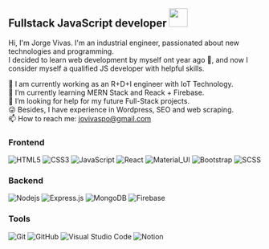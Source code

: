 <h2>Fullstack JavaScript developer <img src='https://media4.giphy.com/media/GZu3NtMoA6Lp2alLKk/giphy.gif?cid=ecf05e47yewzfsj2v9q7ila07q34qty7twqawxtl9b4d2wn8&rid=giphy.gif&ct=s' width='37'/></h2> 

<p>Hi, I'm Jorge Vivas. I'm an industrial engineer, passionated about new technologies and programming.
<br>
I decided to learn web development by myself ont year ago 🚀, and now I consider myself a qualified JS developer with helpful skills.
<br>


💼 I am currently working as an R+D+I engineer with IoT Technology. <br>
🌱 I’m currently learning MERN Stack and Reack + Firebase. <br>
🤔 I’m looking for help for my future Full-Stack projects.<br>
😜 Besides, I have experience in Wordpress, SEO and web scraping. <br>
📫 How to reach me: jovivaspo@gmail.com <br>
  
</p>

### Frontend
![HTML5](https://img.shields.io/badge/-HTML5-black?style=flat-square&logo=html5&logoColor=orange)
![CSS3](https://img.shields.io/badge/-CSS3-black?style=flat-square&logo=css3&logoColor=blue)
![JavaScript](https://img.shields.io/badge/-JavaScript-black?style=flat-square&logo=javascript)
![React](https://img.shields.io/badge/-React-black?style=flat-square&logo=react)
![Material_UI](https://img.shields.io/badge/-Material_UI-black?style=flat-square&logo=material-ui)
![Bootstrap](https://img.shields.io/badge/-Bootstrap-black?style=flat-square&logo=bootstrap)
![SCSS](https://img.shields.io/badge/-SCSS-black?style=flat-square&logo=SASS)


### Backend

![Nodejs](https://img.shields.io/badge/-Nodejs-black?style=flat-square&logo=Node.js)
![Express.js](https://img.shields.io/badge/-Express-black?style=flat-square&logo=expressjs)
![MongoDB](https://img.shields.io/badge/-MongoDB-black?style=flat-square&logo=mongodb)
![Firebase](https://img.shields.io/badge/-Firebase-black?style=flat-square&logo=Firebase)


### Tools
![Git](https://img.shields.io/badge/-Git-black?style=flat-square&logo=git)
![GitHub](https://img.shields.io/badge/-GitHub-black?style=flat-square&logo=github)
![Visual Studio Code](https://img.shields.io/badge/-Visual%20Studio%20Code-black?style=flat&logo=visual-studio-code&logoColor=blue)
![Notion](https://img.shields.io/badge/-Notion-black?style=flat&logo=notion)

